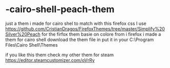 # -cairo-shell-peach-them
just a them i made for  cairo shel  to match with this firefox css I use  https://github.com/CristianDragos/FirefoxThemes/tree/master/Simplify%20Silver%20Peach for the firfox them  basie on  colore from i firefox i made a them for cairo shell  download the them file in  put it in your C:\Program Files\Cairo Shell\Themes

if you like this them check my other them for steam https://editor.steamcustomizer.com/oVrRy 
